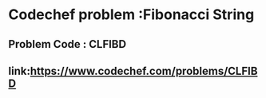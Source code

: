 # Codechef problem :Fibonacci String
## Problem Code : CLFIBD
## link:https://www.codechef.com/problems/CLFIBD 
